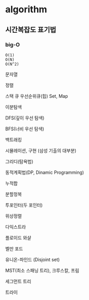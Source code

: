 # algorithm

## 시간복잡도 표기법

### big-O
  
    O(1)
    O(N)
    O(N^2)

문자열

정렬

스택
큐
우선순위큐(힙)
Set, Map

이분탐색

DFS(깊이 우선 탐색)

BFS(너비 우선 탐색)

백트래킹

시뮬레이션, 구현 (삼성 기출의 대부분)

그리디(탐욕법)

동적계획법(DP, Dinamic Programming)

누적합

분할정복

투포인터(두 포인터)

위상정렬

다익스트라

플로이드 와샬

벨만 포드

유니온-파인드 (Disjoint set)

MST(최소 스패닝 트리), 크루스칼, 프림

세그먼트 트리

트라이
